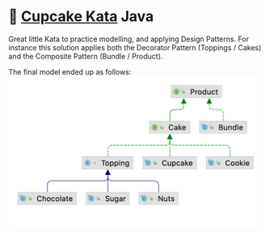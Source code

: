 # 🧁 [Cupcake Kata](https://codingdojo.org/kata/cupcake/) Java

Great little Kata to practice modelling, and applying Design Patterns.
For instance this solution applies both the Decorator Pattern (Toppings / Cakes) and the Composite
Pattern (Bundle / Product).

The final model ended up as follows: ![Class Diagram](./cupcake.png)
